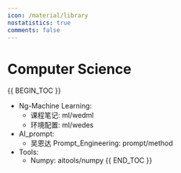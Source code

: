 ```yaml
---
icon: /material/library
nostatistics: true
comments: false
---
```

<style>
.md-typeset p a, .md-typeset li a {
    color: inherit !important; /* 继承默认颜色，强制覆盖 */
}
</style>
# Computer Science

{{ BEGIN_TOC }}

- Ng-Machine Learning:
    - 课程笔记: ml/wedml
    - 环境配置: ml/wedes
- AI_prompt:
    - 吴恩达 Prompt_Engineering: prompt/method
- Tools:
    - Numpy: aitools/numpy
{{ END_TOC }}


